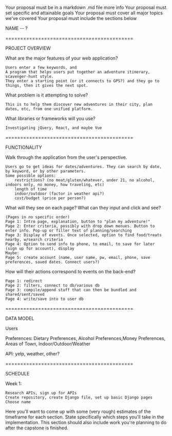 Your proposal must be in a markdown .md file more info
Your proposal must set specific and attainable goals
Your proposal must cover all major topics we've covered
Your proposal must include the sections below

NAME  -- ?

===========================================

PROJECT OVERVIEW

What are the major features of your web application?

    Users enter a few keywords, and
    A program that helps users put together an adventure itinerary, scavenger-hunt style.
    They enter a starting point (or it connects to GPS?) and they go to things, then it gives the next spot.


What problem is it attempting to solve?

    This is to help them discover new adventures in their city, plan dates, etc, from one unified platform.


What libraries or frameworks will you use?

    Investigating jQuery, React, and maybe Vue

===========================================

FUNCTIONALITY

Walk through the application from the user's perspective.

    Users go to get ideas for dates/adventures. They can search by date, by keyword, or by other parameters.
    Some possible options:
        restrictions? (no meat/gluten/whatever, under 21, no alcohol, indoors only, no money, how traveling, etc)
        length of time
        indoor/outdoor (factor in weather api?)
        cost/budget (price per person?)

What will they see on each page? What can they input and click and see?

    (Pages in no specific order)
    Page 1: Intro page, explanation, button to "plan my adventure!"
    Page 2: Enter criteria, possibly with drop down menues. Button to enter info. Pop-up or filler text of planning/searching
    Page 3: Display of events. Once selected, option to find food/treats nearby, w/search criteria
    Page 4: Option to send info to phone, to email, to save for later (sign up for account), display
    Maybe:
    Page 5: create account (name, user name, pw, email, phone, save preferences, saved dates. Connect users?)

How will their actions correspond to events on the back-end?

    Page 1: redirect
    Page 2: filters, connect to db/various db
    Page 3: compile/append stuff that can then be bundled and shared/sent/saved
    Page 4: write/save into to user db

===========================================

DATA MODEL

Users

Preferences: Dietary Preferences, Alcohol Preferences,Money Preferences, Areas of Town, Indoor/Outdoor/Weather

API: yelp, weather, other?

===========================================

SCHEDULE

Week 1:

    Research APIs, sign up for APIs
    Create repository, create Django file, set up basic Django pages
    Choose name



Here you'll want to come up with some (very rough) estimates of the timeframe for each section.
State specifically which steps you'll take in the implementation.
This section should also include work you're planning to do after the capstone is finished.